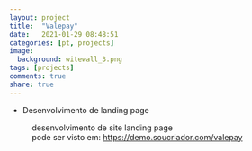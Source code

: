 ```yaml
---
layout: project
title:  "Valepay"
date:   2021-01-29 08:48:51
categories: [pt, projects]
image:
  background: witewall_3.png
tags: [projects]
comments: true
share: true
---
```

* Desenvolvimento de landing page

<figure>
	<a href="{{ site.url }}/images/posts/1611922053497_valepay.png">
		<img src="{{ site.url }}/images/posts/1611922053497_valepay.png" alt="">
	</a>
	<figcaption>
		desenvolvimento de site landing page <br/>
		pode ser visto em: <a href="https://demo.soucriador.com/valepay">https://demo.soucriador.com/valepay</a>
	</figcaption>
</figure>

<br/>